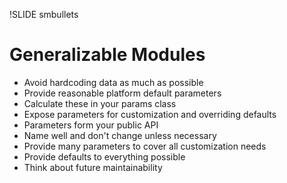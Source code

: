 !SLIDE smbullets
# Generalizable Modules

* Avoid hardcoding data as much as possible
* Provide reasonable platform default parameters
* Calculate these in your params class
* Expose parameters for customization and overriding defaults
* Parameters form your public API
* Name well and don't change unless necessary
* Provide many parameters to cover all customization needs
* Provide defaults to everything possible
* Think about future maintainability
